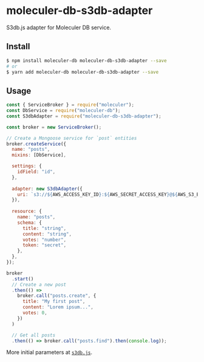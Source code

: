# moleculer-db-s3db-adapter

S3db.js adapter for Moleculer DB service.

## Install

```bash
$ npm install moleculer-db moleculer-db-s3db-adapter --save
# or
$ yarn add moleculer-db moleculer-db-s3db-adapter --save
```

## Usage

```javascript
const { ServiceBroker } = require("moleculer");
const DbService = require("moleculer-db");
const S3dbAdapter = require("moleculer-db-s3db-adapter");

const broker = new ServiceBroker();

// Create a Mongoose service for `post` entities
broker.createService({
  name: "posts",
  mixins: [DbService],

  settings: {
    idField: "id",
  },
  
  adapter: new S3dbAdapter({
    uri: `s3://${AWS_ACCESS_KEY_ID}:${AWS_SECRET_ACCESS_KEY}@${AWS_S3_BUCKET}/databases/moleculer`,
  }),
  
  resource: {
    name: "posts",
    schema: {
      title: "string",
      content: "string",
      votes: "number",
      token: "secret",
    },
  },
});

broker
  .start()
  // Create a new post
  .then(() =>
    broker.call("posts.create", {
      title: "My first post",
      content: "Lorem ipsum...",
      votes: 0,
    })
  )

  // Get all posts
  .then(() => broker.call("posts.find").then(console.log));
```

More initial parameters at [`s3db.js`](https://github.com/forattini-dev/s3db.js).
